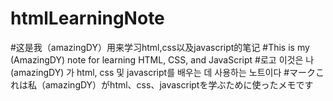 # htmlLearningNote
#这是我（amazingDY）用来学习html,css以及javascript的笔记
#This is my (AmazingDY) note for learning HTML, CSS, and JavaScript
#로고 이것은 나 (amazingDY) 가 html, css 및 javascript를 배우는 데 사용하는 노트이다
#マークこれは私（amazingDY）がhtml、css、javascriptを学ぶために使ったメモです
